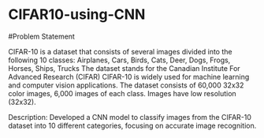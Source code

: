 # CIFAR10-using-CNN

#Problem Statement

CIFAR-10 is a dataset that consists of several images divided into the following 10 classes: 
Airplanes, Cars, Birds, Cats, Deer, Dogs, Frogs, Horses, Ships, Trucks
The dataset stands for the Canadian Institute For Advanced Research (CIFAR)
CIFAR-10 is widely used for machine learning and computer vision applications. 
The dataset consists of 60,000 32x32 color images, 6,000 images of each class.
Images have low resolution (32x32).


Description: Developed a CNN model to classify images from the CIFAR-10 dataset into 10 different categories, focusing on accurate image recognition.

